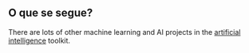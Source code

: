 ## O que se segue?

There are lots of other machine learning and AI projects in the [artificial intelligence](https://projects.raspberrypi.org/en/pathways/ai-toolkit) toolkit.

